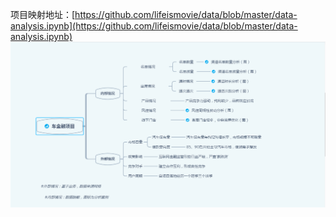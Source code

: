 项目映射地址：[https://github.com/lifeismovie/data/blob/master/data-analysis.ipynb](https://github.com/lifeismovie/data/blob/master/data-analysis.ipynb)
![思维导图](https://github.com/lifeismovie/data/blob/master/%E6%80%9D%E7%BB%B4%E5%AF%BC%E5%9B%BE.png)